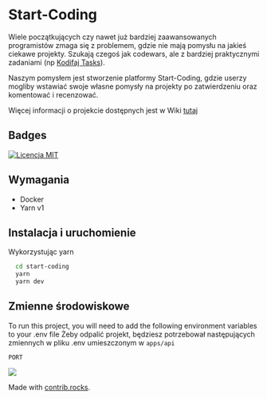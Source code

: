 # Start-Coding

Wiele początkujących czy nawet już bardziej zaawansowanych programistów zmaga się z problemem, gdzie nie mają pomysłu na jakieś ciekawe projekty. Szukają czegoś jak codewars, ale z bardziej praktycznymi zadaniami (np [Kodifaj Tasks](https://github.com/czechue/kodifaj-tasks)).

Naszym pomysłem jest stworzenie platformy Start-Coding, gdzie userzy mogliby wstawiać swoje własne pomysły na projekty po zatwierdzeniu oraz komentować i recenzować.

Więcej informacji o projekcie dostępnych jest w Wiki [tutaj](https://github.com/Frontlive/Start-Coding/wiki/Opis-projektu)

## Badges

[![Licencja MIT](https://img.shields.io/badge/License-MIT-green.svg)](https://choosealicense.com/licenses/mit/)

## Wymagania

- Docker
- Yarn v1

## Instalacja i uruchomienie

Wykorzystując yarn

```bash
  cd start-coding
  yarn
  yarn dev
```

## Zmienne środowiskowe

To run this project, you will need to add the following environment variables to your .env file
Żeby odpalić projekt, będziesz potrzebował następujących zmiennych w pliku .env umieszczonym w `apps/api`

`PORT`


<a href="https://github.com/frontlive/start-coding/graphs/contributors">
  <img src="https://contrib.rocks/image?repo=frontlive/start-coding" />
</a>

Made with [contrib.rocks](https://contrib.rocks).
